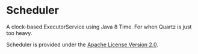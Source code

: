 # Scheduler
A clock-based ExecutorService using Java 8 Time. For when Quartz is just too heavy.

Scheduler is provided under the [Apache License Version 2.0](https://www.apache.org/licenses/LICENSE-2.0).

<!--

Scheduler isn't working well at the moment - fixing it will probably change the interface, so beware.

## Getting Started

Scheduler is available in Maven Central, using the following coordinates:
```xml
<project>
  ...
  <dependencies>
    <dependency>
      <groupId>au.id.ajlane.scheduler</groupId>
      <artifactId>scheduler</artifactId>
      <version>0.0.2</version>
    </dependency>
  </dependencies>
  ...
</project>
```

-->
